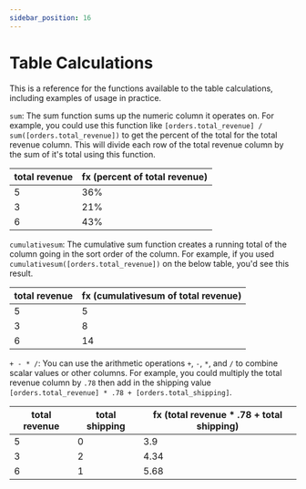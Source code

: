 ```yaml
---
sidebar_position: 16
---
```


# Table Calculations


This is a reference for the functions available to the table calculations, including examples of usage in practice.


`sum`: The sum function sums up the numeric column it operates on. For example, you could use this function like `[orders.total_revenue] / sum([orders.total_revenue])` to get the percent of the total for the total revenue column. This will divide each row of the total revenue column by the sum of it's total using this function.

| total revenue | fx (percent of total revenue) | 
|---------------|----|
| 5 | 36% | 
| 3 | 21% |
| 6 | 43% | 

`cumulativesum`: The cumulative sum function creates a running total of the column going in the sort order of the column. For example, if you used `cumulativesum([orders.total_revenue])` on the below table, you'd see this result.

| total revenue | fx (cumulativesum of total revenue) | 
|---------------|----|
| 5 | 5 | 
| 3 | 8 |
| 6 | 14 | 

`+ - * /`: You can use the arithmetic operations `+`, `-`, `*`, and `/` to combine scalar values or other columns. For example, you could multiply the total revenue column by `.78` then add in the shipping value `[orders.total_revenue] * .78 + [orders.total_shipping]`.


| total revenue | total shipping | fx (total revenue * .78 + total shipping) | 
|---------------|----|---------|
| 5 | 0 |  3.9  |
| 3 | 2 |  4.34 |
| 6 | 1 |  5.68 |
